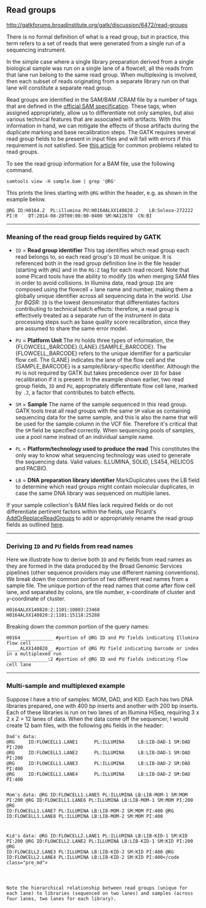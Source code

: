 ## Read groups

http://gatkforums.broadinstitute.org/gatk/discussion/6472/read-groups

<p>There is no formal definition of what is a read group, but in practice, this term refers to a set of reads that were generated from a single run of a sequencing instrument. </p>
<p>In the simple case where a single library preparation derived from a single biological sample was run on a single lane of a flowcell, all the reads from that lane run belong to the same read group. When multiplexing is involved, then each subset of reads originating from a separate library run on that lane will constitute a separate read group.</p>
<p>Read groups are identified in the SAM/BAM /CRAM file by a number of tags that are defined in the <a href="http://samtools.github.io/hts-specs/">official SAM specification</a>. These tags, when assigned appropriately, allow us to differentiate not only samples, but also various technical features that are associated with artifacts. With this information in hand, we can mitigate the effects of those artifacts during the duplicate marking and base recalibration steps. The GATK requires several read group fields to be present in input files and will fail with errors if this requirement is not satisfied. See <a href="http://www.broadinstitute.org/gatk/guide/article?id=59">this article</a> for common problems related to read groups.</p>
<p>To see the read group information for a BAM file, use the following command. </p>
<pre><code class="pre_md">samtools view -H sample.bam | grep '@RG'</code class="pre_md"></pre>
<p>This prints the lines starting with <code>@RG</code> within the header, e.g. as shown in the example below. </p>
<pre><code class="pre_md">@RG ID:H0164.2  PL:illumina PU:H0164ALXX140820.2    LB:Solexa-272222    PI:0    DT:2014-08-20T00:00:00-0400 SM:NA12878  CN:BI</code class="pre_md"></pre>
<hr />
<h3>Meaning of the read group fields required by GATK</h3>
<ul>
<li>
<p><code>ID</code> = <strong>Read group identifier</strong>
This tag identifies which read group each read belongs to, so each read group's <code>ID</code> must be unique. It is referenced both in the read group definition line in the file header (starting with <code>@RG</code>) and in the <code>RG:Z</code> tag for each read record. Note that some Picard tools have the ability to modify <code>ID</code>s when merging SAM files in order to avoid collisions. In Illumina data, read group <code>ID</code>s are composed using the flowcell + lane name and number, making them a globally unique identifier across all sequencing data in the world.
<em>Use for BQSR:</em> <code>ID</code> is the lowest denominator that differentiates factors contributing to technical batch effects: therefore, a read group is effectively treated as a separate run of the instrument in data processing steps such as base quality score recalibration, since they are assumed to share the same error model. </p>
</li>
<li>
<p><code>PU</code> = <strong>Platform Unit</strong>
The <code>PU</code> holds three types of information, the {FLOWCELL_BARCODE}.{LANE}.{SAMPLE_BARCODE}.  The {FLOWCELL_BARCODE} refers to the unique identifier for a particular flow cell.  The {LANE} indicates the lane of the flow cell and the {SAMPLE_BARCODE} is a sample/library-specific identifier.  Although the <code>PU</code> is not required by GATK but takes precedence over <code>ID</code> for base recalibration if it is present. In the example shown earlier, two read group fields, <code>ID</code> and <code>PU</code>, appropriately differentiate flow cell lane, marked by <code>.2</code>, a factor that contributes to batch effects.  </p>
</li>
<li>
<p><code>SM</code> = <strong>Sample</strong>
The name of the sample sequenced in this read group. GATK tools treat all read groups with the same <code>SM</code> value as containing sequencing data for the same sample, and this is also the name that will be used for the sample column in the VCF file. Therefore it's critical that the <code>SM</code> field be specified correctly. When sequencing pools of samples, use a pool name instead of an individual sample name. </p>
</li>
<li>
<p><code>PL</code> = <strong>Platform/technology used to produce the read</strong>
This constitutes the only way to know what sequencing technology was used to generate the sequencing data. Valid values: ILLUMINA, SOLID, LS454, HELICOS and PACBIO. </p>
</li>
<li><code>LB</code> = <strong>DNA preparation library identifier</strong>
MarkDuplicates uses the LB field to determine which read groups might contain molecular duplicates, in case the same DNA library was sequenced on multiple lanes. </li>
</ul>
<p>If your sample collection's BAM files lack required fields or do not differentiate pertinent factors within the fields, use Picard's <a href="http://broadinstitute.github.io/picard/command-line-overview.html#AddOrReplaceReadGroups">AddOrReplaceReadGroups</a> to add or appropriately rename the read group fields as outlined <a href="http://gatkforums.broadinstitute.org/discussion/2909/">here</a>.</p>
<hr />
<h3>Deriving <code>ID</code> and <code>PU</code> fields from read names</h3>
<p>Here we illustrate how to derive both <code>ID</code> and <code>PU</code> fields from read names as they are formed in the data produced by the Broad Genomic Services pipelines (other sequence providers may use different naming conventions). We break down the common portion of two different read names from a sample file. The unique portion of the read names that come after flow cell lane, and separated by colons, are tile number, x-coordinate of cluster and y-coordinate of cluster. </p>
<pre><code class="pre_md">H0164ALXX140820:2:1101:10003:23460
H0164ALXX140820:2:1101:15118:25288</code class="pre_md"></pre>
<p>Breaking down the common portion of the query names:</p>
<pre><code class="pre_md">H0164____________ #portion of @RG ID and PU fields indicating Illumina flow cell
_____ALXX140820__ #portion of @RG PU field indicating barcode or index in a multiplexed run
_______________:2 #portion of @RG ID and PU fields indicating flow cell lane</code class="pre_md"></pre>
<hr />
<h3>Multi-sample and multiplexed example</h3>
<p>Suppose I have a trio of samples: MOM, DAD, and KID.  Each has two DNA libraries prepared, one with 400 bp inserts and another with 200 bp inserts.  Each of these libraries is run on two lanes of an Illumina HiSeq, requiring 3 x 2 x 2 = 12 lanes of data.  When the data come off the sequencer, I would create 12 bam files, with the following <code>@RG</code> fields in the header:</p>
<pre><code class="pre_md">Dad's data:
@RG     ID:FLOWCELL1.LANE1      PL:ILLUMINA     LB:LIB-DAD-1 SM:DAD      PI:200
@RG     ID:FLOWCELL1.LANE2      PL:ILLUMINA     LB:LIB-DAD-1 SM:DAD      PI:200
@RG     ID:FLOWCELL1.LANE3      PL:ILLUMINA     LB:LIB-DAD-2 SM:DAD      PI:400
@RG     ID:FLOWCELL1.LANE4      PL:ILLUMINA     LB:LIB-DAD-2 SM:DAD      PI:400

Mom's data:
@RG     ID:FLOWCELL1.LANE5      PL:ILLUMINA     LB:LIB-MOM-1 SM:MOM      PI:200
@RG     ID:FLOWCELL1.LANE6      PL:ILLUMINA     LB:LIB-MOM-1 SM:MOM      PI:200
@RG     ID:FLOWCELL1.LANE7      PL:ILLUMINA     LB:LIB-MOM-2 SM:MOM      PI:400
@RG     ID:FLOWCELL1.LANE8      PL:ILLUMINA     LB:LIB-MOM-2 SM:MOM      PI:400

Kid's data:
@RG     ID:FLOWCELL2.LANE1      PL:ILLUMINA     LB:LIB-KID-1 SM:KID      PI:200
@RG     ID:FLOWCELL2.LANE2      PL:ILLUMINA     LB:LIB-KID-1 SM:KID      PI:200
@RG     ID:FLOWCELL2.LANE3      PL:ILLUMINA     LB:LIB-KID-2 SM:KID      PI:400
@RG     ID:FLOWCELL2.LANE4      PL:ILLUMINA     LB:LIB-KID-2 SM:KID      PI:400</code class="pre_md"></pre>
<p>Note the hierarchical relationship between read groups (unique for each lane) to libraries (sequenced on two lanes) and samples (across four lanes, two lanes for each library).</p>